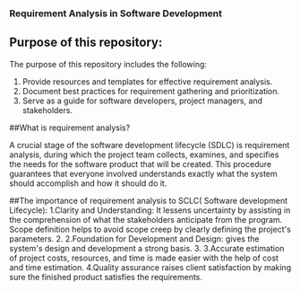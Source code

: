 ### Requirement Analysis in Software Development

## Purpose of this repository:

The purpose of this repository includes the following:

1. Provide resources and templates for effective requirement analysis.
2. Document best practices for requirement gathering and prioritization.
3. Serve as a guide for software developers, project managers, and stakeholders.

##What is requirement analysis?

A crucial stage of the software development lifecycle (SDLC) is requirement analysis, during which the project team collects, examines, and specifies the needs for the software product that will be created. This procedure guarantees that everyone involved understands exactly what the system should accomplish and how it should do it.

##The importance of requirement analysis to SCLC( Software development Lifecycle):
1.Clarity and Understanding: It lessens uncertainty by assisting in the comprehension of what the stakeholders anticipate from the program.
Scope definition helps to avoid scope creep by clearly defining the project's parameters. 2.
2.Foundation for Development and Design: gives the system's design and development a strong basis. 3.
3.Accurate estimation of project costs, resources, and time is made easier with the help of cost and time estimation.
4.Quality assurance raises client satisfaction by making sure the finished product satisfies the requirements.
